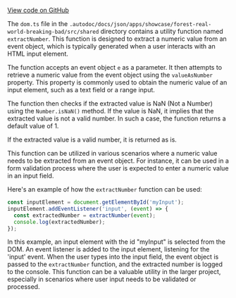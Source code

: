 [View code on GitHub](https://github.com/igorkamyshev/farfetched/.autodoc/docs/json/apps/showcase/forest-real-world-breaking-bad/src/shared)

The `dom.ts` file in the `.autodoc/docs/json/apps/showcase/forest-real-world-breaking-bad/src/shared` directory contains a utility function named `extractNumber`. This function is designed to extract a numeric value from an event object, which is typically generated when a user interacts with an HTML input element.

The function accepts an event object `e` as a parameter. It then attempts to retrieve a numeric value from the event object using the `valueAsNumber` property. This property is commonly used to obtain the numeric value of an input element, such as a text field or a range input.

The function then checks if the extracted value is NaN (Not a Number) using the `Number.isNaN()` method. If the value is NaN, it implies that the extracted value is not a valid number. In such a case, the function returns a default value of 1.

If the extracted value is a valid number, it is returned as is.

This function can be utilized in various scenarios where a numeric value needs to be extracted from an event object. For instance, it can be used in a form validation process where the user is expected to enter a numeric value in an input field.

Here's an example of how the `extractNumber` function can be used:

```javascript
const inputElement = document.getElementById('myInput');
inputElement.addEventListener('input', (event) => {
  const extractedNumber = extractNumber(event);
  console.log(extractedNumber);
});
```

In this example, an input element with the id "myInput" is selected from the DOM. An event listener is added to the input element, listening for the 'input' event. When the user types into the input field, the event object is passed to the `extractNumber` function, and the extracted number is logged to the console. This function can be a valuable utility in the larger project, especially in scenarios where user input needs to be validated or processed.
